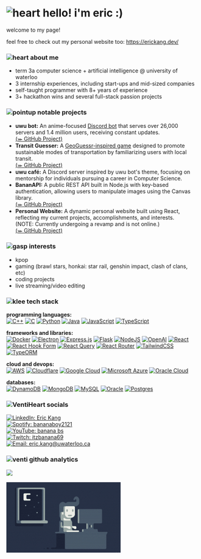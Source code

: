 # <img src="https://cdn.discordapp.com/emojis/875552439556780083.png?size=240&quality=lossless" width="32px" height="32px" alt="heart"> hello! i'm eric :)

welcome to my page!

feel free to check out my personal website too: https://erickang.dev/

### <img src="https://cdn.discordapp.com/emojis/994711646985527397.png?size=128&quality=lossless" width="32px" height="32px" alt="heart"> about me

- term 3a computer science + artificial intelligence @ university of waterloo
- 3 internship experiences, including start-ups and mid-sized companies
- self-taught programmer with 8+ years of experience
- 3+ hackathon wins and several full-stack passion projects

### <img src="https://cdn.discordapp.com/emojis/1136126766684049589.webp?size=240&quality=lossless" width="32px" height="32px" alt="pointup"> notable projects
- **uwu bot:**
An anime-focused [Discord bot](https://top.gg/bot/520682706896683009) that serves over 26,000 servers and 1.4 million users, receiving constant updates.\
[(⪼ GitHub Project)](https://github.com/erickang21/uwu-bot-v4)
- **Transit Guesser:**
A [GeoGuessr-inspired game](https://transitguesser.me) designed to promote sustainable modes of transportation by familiarizing users with local transit.\
[(⪼ GitHub Project)](https://github.com/erickang21/transit-guesser)
- **uwu café:**
A Discord server inspired by uwu bot's theme, focusing on mentorship for individuals pursuing a career in Computer Science.
- **BananAPI:**
A public REST API built in Node.js with key-based authentication, allowing users to manipulate images using the Canvas library.\
[(⪼ GitHub Project)](https://github.com/erickang21/bananapi)
- **Personal Website:**
A dynamic personal website built using React, reflecting my current projects, accomplishments, and interests.\
(NOTE: Currently undergoing a revamp and is not online.)\
[(⪼ GitHub Project)](https://github.com/erickang21/eric-website-2)



### <img src="https://cdn.discordapp.com/emojis/1046905454581788692.png?size=240&quality=lossless" width="32px" height="32px" alt="gasp"> interests
- kpop
- gaming (brawl stars, honkai: star rail, genshin impact, clash of clans, etc)
- coding projects
- live streaming/video editing

### <img src="https://cdn.discordapp.com/emojis/911123538675650580.webp?size=240&quality=lossless" width="32px" height="32px" alt="klee"> tech stack

**programming languages:**\
[![C++](https://img.shields.io/badge/C++-%2300599C.svg?logo=c%2B%2B&logoColor=white)](#)
[![C](https://img.shields.io/badge/C-00599C?logo=c&logoColor=white)](#)
[![Python](https://img.shields.io/badge/Python-3776AB?logo=python&logoColor=fff)](#)
[![Java](https://img.shields.io/badge/Java-%23ED8B00.svg?logo=openjdk&logoColor=white)](#)
[![JavaScript](https://img.shields.io/badge/JavaScript-F7DF1E?logo=javascript&logoColor=000)](#)
[![TypeScript](https://img.shields.io/badge/TypeScript-3178C6?logo=typescript&logoColor=fff)](#)

**frameworks and libraries:**\
[![Docker](https://img.shields.io/badge/Docker-2496ED?logo=docker&logoColor=fff)](#)
[![Electron](https://img.shields.io/badge/Electron-2B2E3A?logo=electron&logoColor=fff)](#)
[![Express.js](https://img.shields.io/badge/Express.js-%23404d59.svg?logo=express&logoColor=%2361DAFB)](#)
[![Flask](https://img.shields.io/badge/Flask-000?logo=flask&logoColor=fff)](#)
[![NodeJS](https://img.shields.io/badge/Node.js-6DA55F?logo=node.js&logoColor=white)](#)
[![OpenAI](https://img.shields.io/badge/OpenAI-74aa9c?logo=openai&logoColor=white)](#)
[![React](https://img.shields.io/badge/React-%2320232a.svg?logo=react&logoColor=%2361DAFB)](#)
[![React Hook Form](https://img.shields.io/badge/React%20Hook%20Form-EC5990?logo=reacthookform&logoColor=fff)](#)
[![React Query](https://img.shields.io/badge/React%20Query-FF4154?logo=reactquery&logoColor=fff)](#)
[![React Router](https://img.shields.io/badge/React_Router-CA4245?logo=react-router&logoColor=white)](#)
[![TailwindCSS](https://img.shields.io/badge/Tailwind%20CSS-%2338B2AC.svg?logo=tailwind-css&logoColor=white)](#)
[![TypeORM](https://img.shields.io/badge/TypeORM-FE0803?logo=typeorm&logoColor=fff)](#)

**cloud and devops:**\
[![AWS](https://img.shields.io/badge/AWS-%23FF9900.svg?logo=amazon-web-services&logoColor=white)](#)
[![Cloudflare](https://img.shields.io/badge/Cloudflare-F38020?logo=Cloudflare&logoColor=white)](#)
[![Google Cloud](https://img.shields.io/badge/Google%20Cloud-%234285F4.svg?logo=google-cloud&logoColor=white)](#)
[![Microsoft Azure](https://custom-icon-badges.demolab.com/badge/Microsoft%20Azure-0089D6?logo=msazure&logoColor=white)](#)
[![Oracle Cloud](https://custom-icon-badges.demolab.com/badge/Oracle%20Cloud-F80000?logo=oracle&logoColor=white)](#)

**databases:**\
[![DynamoDB](https://img.shields.io/badge/DynamoDB-4053D6?logo=amazondynamodb&logoColor=fff)](#)
[![MongoDB](https://img.shields.io/badge/MongoDB-%234ea94b.svg?logo=mongodb&logoColor=white)](#)
[![MySQL](https://img.shields.io/badge/MySQL-4479A1?logo=mysql&logoColor=fff)](#)
[![Oracle](https://custom-icon-badges.demolab.com/badge/Oracle-F80000?logo=oracle&logoColor=fff)](#)
[![Postgres](https://img.shields.io/badge/Postgres-%23316192.svg?logo=postgresql&logoColor=white)](#)

### <a><img src="https://cdn.discordapp.com/emojis/842204546523463700.png?size=128" width="32px" height="32px" alt="VentiHeart"></a> socials

[![LinkedIn: Eric Kang](https://custom-icon-badges.demolab.com/badge/LinkedIn:%20Eric%20Kang-0A66C2?logo=linkedin-white&logoColor=fff)](https://www.linkedin.com/in/eric-kang-7052bb121/)\
[![Spotify: bananaboy2121](https://img.shields.io/badge/Spotify:%20bananaboy2121-1ED760?logo=spotify&logoColor=white)](https://open.spotify.com/user/bananaboy2121?si=0de3d476401744c2)\
[![YouTube: banana bs](https://img.shields.io/badge/YouTube:%20banana%20bs-%23FF0000.svg?logo=YouTube&logoColor=white)](https://www.youtube.com/@bananabs)\
[![Twitch: itzbanana69](https://img.shields.io/badge/Twitch:%20itzbanana69-%239146FF.svg?logo=Twitch&logoColor=white)](https://www.twitch.tv/itzbanana69)\
[![Email: eric.kang@uwaterloo.ca](https://img.shields.io/badge/Email:%20eric.kang@uwaterloo.ca-D14836?logo=gmail&logoColor=white)](mailto:eric.kang@uwaterloo.ca)

### <img src="https://cdn.discordapp.com/emojis/852557017254985768.png?size=240&quality=lossless" width="32px" height="32px" alt="venti"> github analytics 

<p align="left">
<a href="https://github.com/erickang21">
<img height="180em" src="https://github-readme-stats-eight-theta.vercel.app/api?username=erickang21&show_icons=true&theme=algolia&include_all_commits=true&count_private=true"/>
</a>
</p>

<img alt="Night Coding" src="https://raw.githubusercontent.com/AVS1508/AVS1508/master/assets/Night-Coding.gif" align="left"/>
